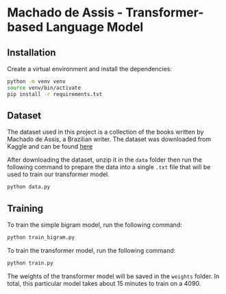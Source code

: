 # Machado de Assis - Transformer-based Language Model

## Installation

Create a virtual environment and install the dependencies:

```bash
python -m venv venv
source venv/bin/activate
pip install -r requirements.txt
```

## Dataset
The dataset used in this project is a collection of the books written by Machado de Assis, a Brazilian writer. The dataset was downloaded from Kaggle and can be found [here](https://www.kaggle.com/datasets/luxedo/machado-de-assis)

After downloading the dataset, unzip it in the `data` folder then run the following command to prepare the data into a single `.txt` file that will be used to train our transformer model.

```bash
python data.py
```

## Training

To train the simple bigram model, run the following command:

```bash
python train_bigram.py
```

To train the transformer model, run the following command:

```bash
python train.py
```

The weights of the transformer model will be saved in the `weights` folder.
In total, this particular model takes about 15 minutes to train on a 4090.

